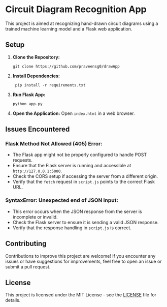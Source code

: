 # Circuit Diagram Recognition App

This project is aimed at recognizing hand-drawn circuit diagrams using a trained machine learning model and a Flask web application.

## Setup

1. **Clone the Repository:**
   ```
   git clone https://github.com/praveensg0/drawApp
   ```

2. **Install Dependencies:**
   ```
    pip install -r requirements.txt
   ```

3. **Run Flask App:**
   ```
   python app.py
   ```

4. **Open the Application:**
   Open `index.html` in a web browser.

## Issues Encountered

### Flask Method Not Allowed (405) Error:
- The Flask app might not be properly configured to handle POST requests.
- Ensure that the Flask server is running and accessible at `http://127.0.0.1:5000`.
- Check the CORS setup if accessing the server from a different origin.
- Verify that the `fetch` request in `script.js` points to the correct Flask URL.

### SyntaxError: Unexpected end of JSON input:
- This error occurs when the JSON response from the server is incomplete or invalid.
- Check the Flask server to ensure it is sending a valid JSON response.
- Verify that the response handling in `script.js` is correct.

## Contributing

Contributions to improve this project are welcome! If you encounter any issues or have suggestions for improvements, feel free to open an issue or submit a pull request.

## License

This project is licensed under the MIT License - see the [LICENSE](LICENSE) file for details.
